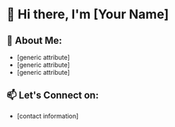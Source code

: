 # 👋 Hi there, I'm [Your Name]

## 🚀 About Me:
- [generic attribute]
- [generic attribute]
- [generic attribute]

## 📫 Let's Connect on:
- [contact information]
